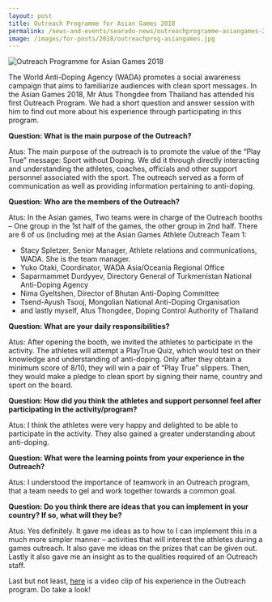 ```yaml
---
layout: post
title: Outreach Programme for Asian Games 2018
permalink: /news-and-events/searado-news/outreachprogramme-asiangames-2018
image: /images/for-posts/2018/outreachprog-asiangames.jpg
---
```

![Outreach Programme for Asian Games 2018](/images/for-posts/2018/outreachprog-asiangames.jpg)

The World Anti-Doping Agency (WADA) promotes a social awareness campaign that aims to familiarize audiences with clean sport messages. In the Asian Games 2018, Mr Atus Thongdee from Thailand has attended his first Outreach Program. We had a short question and answer session with him to find out more about his experience through participating in this program.

__Question: What is the main purpose of the Outreach?__

Atus: The main purpose of the outreach is to promote the value of the “Play True” message: Sport without Doping. We did it through directly interacting and understanding the athletes, coaches, officials and other support personnel associated with the sport. The outreach served as a form of communication as well as providing information pertaining to anti-doping.

__Question: Who are the members of the Outreach?__

Atus: In the Asian games, Two teams were in charge of the Outreach booths – One group in the 1st half of the games, the other group in 2nd half. There are 6 of us (including me) at the Asian Games Athlete Outreach Team 1:

- Stacy Spletzer, Senior Manager, Athlete relations and communications, WADA. She is the team manager.
- Yuko Otaki, Coordinator, WADA Asia/Oceania Regional Office
- Saparmammet Durdyyev, Directory General of Turkmenistan National Anti-Doping Agency
- Nima Gyeltshen, Director of Bhutan Anti-Doping Committee
- Tsend-Ayush Tsooj, Mongolian National Anti-Doping Organisation
- and lastly myself, Atus Thongdee, Doping Control Authority of Thailand

__Question: What are your daily responsibilities?__

Atus: After opening the booth, we invited the athletes to participate in the activity. The athletes will attempt a PlayTrue Quiz, which would test on their knowledge and understanding of anti-doping. Only after they obtain a minimum score of 8/10, they will win a pair of “Play True” slippers. Then, they would make a pledge to clean sport by signing their name, country and sport on the board.

__Question: How did you think the athletes and support personnel feel after participating in the activity/program?__

Atus: I think the athletes were very happy and delighted to be able to participate in the activity. They also gained a greater understanding about anti-doping.

__Question: What were the learning points from your experience in the Outreach?__

Atus: I understood the importance of teamwork in an Outreach program, that a team needs to gel and work together towards a common goal.

__Question: Do you think there are ideas that you can implement in your country? If so, what will they be?__

Atus: Yes definitely. It gave me ideas as to how to I can implement this in a much more simpler manner – activities that will interest the athletes during a games outreach. It also gave me ideas on the prizes that can be given out. Lastly it also gave me an insight as to the qualities required of an Outreach staff.

Last but not least, [here](https://www.youtube.com/watch?v=oxk5ulJovbw&feature=youtu.be) is a video clip of his experience in the Outreach program. Do take a look!
